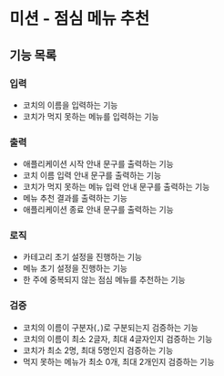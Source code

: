 # 미션 - 점심 메뉴 추천

## 기능 목록

### 입력

- 코치의 이름을 입력하는 기능
- 코치가 먹지 못하는 메뉴를 입력하는 기능

### 출력

- 애플리케이션 시작 안내 문구를 출력하는 기능
- 코치 이름 입력 안내 문구를 출력하는 기능
- 코치가 먹지 못하는 메뉴 입력 안내 문구를 출력하는 기능
- 메뉴 추천 결과를 출력하는 기능
- 애플리케이션 종료 안내 문구를 출력하는 기능

### 로직

- 카테고리 초기 설정을 진행하는 기능
- 메뉴 초기 설정을 진행하는 기능
- 한 주에 중복되지 않는 점심 메뉴를 추천하는 기능

### 검증

- 코치의 이름이 구분자(`,`)로 구분되는지 검증하는 기능
- 코치의 이름이 최소 2글자, 최대 4글자인지 검증하는 기능
- 코치가 최소 2명, 최대 5명인지 검증하는 기능
- 먹지 못하는 메뉴가 최소 0개, 최대 2개인지 검증하는 기능